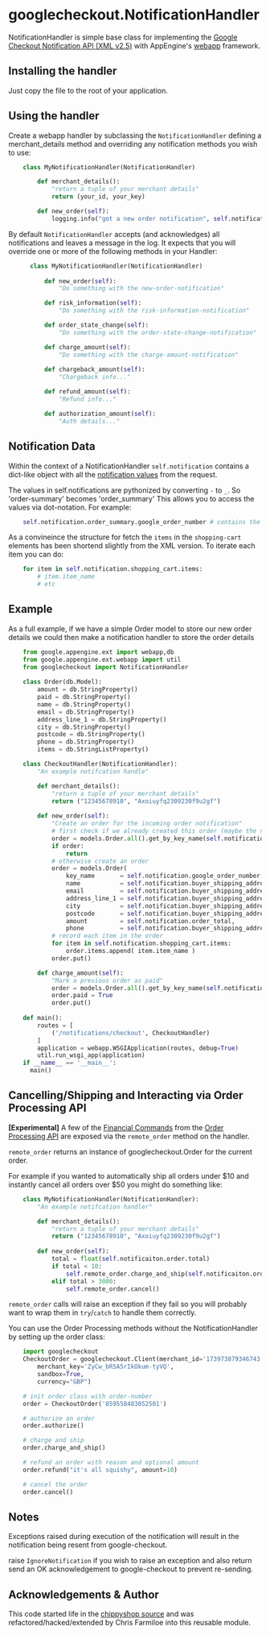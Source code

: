 googlecheckout.NotificationHandler
==================================

NotificationHandler is simple base class for implementing the [Google Checkout Notification API (XML v2.5)](http://code.google.com/apis/checkout/developer/Google_Checkout_XML_API_Notification_API.html) with AppEngine's [webapp](http://code.google.com/appengine/docs/python/gettingstarted/usingwebapp.html) framework.

Installing the handler
----------------------

Just copy the file to the root of your application.

Using the handler
-----------------

Create a webapp handler by subclassing the `NotificationHandler` defining a merchant_details 
method and overriding any notification methods you wish to use:

```python    
    class MyNotificationHandler(NotificationHandler)

        def merchant_details():
            "return a tuple of your merchant details"
            return (your_id, your_key)

        def new_order(self):
            logging.info("got a new order notification", self.notification)
```

By default `NotificationHandler` accepts (and acknowledges) all notifications and leaves a 
message in the log. It expects that you will override one or more of the following methods
in your Handler:

```python  
      class MyNotificationHandler(NotificationHandler)
      
          def new_order(self):
              "Do something with the new-order-notification"

          def risk_information(self):
              "Do something with the risk-information-notification"

          def order_state_change(self):
              "Do something with the order-state-change-notification"

          def charge_amount(self):
              "Do something with the charge-amount-notification"
              
          def chargeback_amount(self):
              "Chargeback info..."

          def refund_amount(self):
              "Refund info..."

          def authorization_amount(self):
              "Auth details..."
```

Notification Data
-----------------

Within the context of a NotificationHandler `self.notification` contains a dict-like object
with all the [notification values](http://code.google.com/apis/checkout/developer/Google_Checkout_XML_API_Notification_API.html#Types_of_Notifications) from the request.

The values in self.notifications are pythonized by converting `-` to `_`. So 'order-summary' becomes 'order_summary'
This allows you to access the values via dot-notation. For example:

```python
    self.notification.order_summary.google_order_number # contains the order reference
```

As a convineince the structure for fetch the `items` in the `shopping-cart` elements has been shortend slightly from the XML version. To iterate each item you can do:

```python
    for item in self.notification.shopping_cart.items:
        # item.item_name
        # etc
```

Example
-------

As a full example, if we have a simple Order model to store our new order details
we could then make a notification handler to store the order details

```python
    from google.appengine.ext import webapp,db
    from google.appengine.ext.webapp import util
    from googlecheckout import NotificationHandler
    
    class Order(db.Model):
        amount = db.StringProperty()
        paid = db.StringProperty()
        name = db.StringProperty()
        email = db.StringProperty()
        address_line_1 = db.StringProperty()
        city = db.StringProperty()
        postcode = db.StringProperty()
        phone = db.StringProperty()
        items = db.StringListProperty()

    class CheckoutHandler(NotificationHandler):
        "An example notifcation handle"

        def merchant_details():
            "return a tuple of your merchant details"
            return ("12345678910", "Axoiuyfq2309230f9u2gf")
            
        def new_order(self):
            "Create an order for the incoming order notification"
            # first check if we already created this order (maybe the notification came in twice)
            order = models.Order.all().get_by_key_name(self.notification.google_order_number)
            if order:
                return
            # otherwise create an order
            order = models.Order(
                key_name       = self.notification.google_order_number,
                name           = self.notification.buyer_shipping_address.contact_name,
                email          = self.notification.buyer_shipping_address.email,
                address_line_1 = self.notification.buyer_shipping_address.address1,
                city           = self.notification.buyer_shipping_address.city,
                postcode       = self.notification.buyer_shipping_address.postal_code,
                amount         = self.notification.order_total,
                phone          = self.notification.buyer_shipping_address.phone)
            # record each item in the order
            for item in self.notification.shopping_cart.items:
                order.items.append( item.item_name )
            order.put()

        def charge_amount(self):
            "Mark a previous order as paid"
            order = models.Order.all().get_by_key_name(self.notification.google_order_number)
            order.paid = True
            order.put()
    
    def main():
        routes = [
            ('/notifications/checkout', CheckoutHandler)
        ]
        application = webapp.WSGIApplication(routes, debug=True)
        util.run_wsgi_app(application)
    if __name__ == '__main__':
      main()
```

Cancelling/Shipping and Interacting via Order Processing API
------------------------------------------------------------

**[Experimental]** A few of the [Financial Commands](http://code.google.com/apis/checkout/developer/Google_Checkout_XML_API_Financial_Commands.html#Overview) from the [Order Processing API](http://code.google.com/apis/checkout/developer/Google_Checkout_XML_API_Processing.html#order_processing_api) are exposed via the `remote_order` method on the handler. 

`remote_order` returns an instance of googlecheckout.Order for the current order.

For example if you wanted to automatically ship all orders under $10 and instantly cancel all orders over $50 you might do something like:

```python
    class MyNotificationHandler(NotificationHandler):
        "An example notifcation handler"

        def merchant_details():
            "return a tuple of your merchant details"
            return ("12345678910", "Axoiuyfq2309230f9u2gf")
                
        def new_order(self):
            total = float(self.notificaiton.order.total)
            if total < 10:
                self.remote_order.charge_and_ship(self.notificaiton.order_total)
            elif total > 3000:
                self.remote_order.cancel()
```

`remote_order` calls will raise an exception if they fail so you will probably want to wrap them in `try`/`catch` to handle them correctly.

You can use the Order Processing methods without the NotificationHandler by setting up the order class:

```python
    import googlecheckout
    CheckoutOrder = googlecheckout.Client(merchant_id='173973879346743',
        merchant_key='ZyCw_bR5A5rIkOkum-tyVQ', 
        sandbox=True, 
        currency="GBP")

    # init order class with order-number
    order = CheckoutOrder('859558483052501')

    # authorize an order
    order.authorize()

    # charge and ship
    order.charge_and_ship() 

    # refund an order with reason and optional amount
    order.refund("it's all squishy", amount=10)

    # cancel the order
    order.cancel()
```

Notes
-----

Exceptions raised during execution of the notification will result in the notification being resent
from google-checkout.

raise `IgnoreNotification` if you wish to raise an exception and also return send an OK acknowledgement to
google-checkout to prevent re-sending.

Acknowledgements & Author
-------------------------

This code started life in the [chippyshop source](http://code.google.com/p/chippysshop/source/browse/googlecheckout.py) and was refactored/hacked/extended by Chris Farmiloe into this reusable module.
